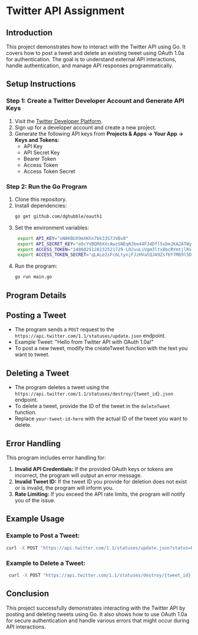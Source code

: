 # Twitter API Assignment

## Introduction
This project demonstrates how to interact with the Twitter API using Go. It covers how to post a tweet and delete an existing tweet using OAuth 1.0a for authentication. The goal is to understand external API interactions, handle authentication, and manage API responses programmatically.

## Setup Instructions

### Step 1: Create a Twitter Developer Account and Generate API Keys
1. Visit the [Twitter Developer Platform](https://developer.twitter.com/).
2. Sign up for a developer account and create a new project.
3. Generate the following API keys from **Projects & Apps → Your App → Keys and Tokens**:
   - API Key
   - API Secret Key
   - Bearer Token
   - Access Token
   - Access Token Secret

### Step 2: Run the Go Program
1. Clone this repository.
2. Install dependencies:
   ```bash
   go get github.com/dghubble/oauth1
   ```
3. Set the environment variables:
   ```bash
    export API_KEY="oN8KBUX9mXKhn7bk33S7JVBv0"
    export API_SECRET_KEY="eOcYVBQR6XXcAwzSNEqNJbe44FJ4Dfl5xbmJKA2ATWy830y0A9"
    export ACCESS_TOKEN="1486025128232521729-L02vuLiVgm3ltx8bcRYmtjlRsu0OHQ"
    export ACCESS_TOKEN_SECRET="qLALe2sFc6LtynjFJzHVatQJA9Zsf6Y7M69l5DoKOGw04"
   ```
4. Run the program:
   ```bash
   go run main.go
   ```

## Program Details
## Posting a Tweet
- The program sends a `POST` request to the `https://api.twitter.com/1.1/statuses/update.json` endpoint.
- Example Tweet: "Hello from Twitter API with OAuth 1.0a!"
- To post a new tweet, modify the createTweet function with the text you want to tweet.

## Deleting a Tweet
- The program deletes a tweet using the `https://api.twitter.com/1.1/statuses/destroy/{tweet_id}.json `endpoint.
- To delete a tweet, provide the ID of the tweet in the `deleteTweet` function.
- Replace `your-tweet-id-here` with the actual ID of the tweet you want to delete.

## Error Handling
This program includes error handling for:

1. **Invalid API Credentials:** If the provided OAuth keys or tokens are incorrect, the program will output an error message.
2. **Invalid Tweet ID:** If the tweet ID you provide for deletion does not exist or is invalid, the program will inform you.
3. **Rate Limiting:** If you exceed the API rate limits, the program will notify you of the issue.

## Example Usage

### Example to Post a Tweet:
   ```bash
   curl -X POST "https://api.twitter.com/1.1/statuses/update.json?status=Hello from Twitter API!"
   ```

### Example to Delete a Tweet:
   ```bash
    curl -X POST "https://api.twitter.com/1.1/statuses/destroy/{tweet_id}.json"
   ```

## Conclusion
This project successfully demonstrates interacting with the Twitter API by posting and deleting tweets using Go. It also shows how to use OAuth 1.0a for secure authentication and handle various errors that might occur during API interactions.